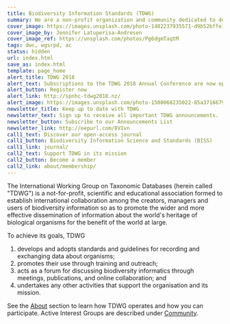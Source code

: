 ```yaml
---
title: Biodiversity Information Standards (TDWG)
summary: We are a non-profit organization and community dedicated to developing **biodiversity information standards**
cover_image: https://images.unsplash.com/photo-1482237935571-d9b52bffe142
cover_image_by: Jennifer Latuperisa-Andresen
cover_image_ref: https://unsplash.com/photos/Pg6dgmTaqtM
tags: dwc, wgsrpd, ac
status: hidden
url: index.html
save_as: index.html
template: page_home
alert_title: TDWG 2018
alert_text: Subscriptions to the TDWG 2018 Annual Conference are now open.
alert_button: Register now
alert_link: http://spnhc-tdwg2018.nz/
alert_image: https://images.unsplash.com/photo-1508068235022-85a3716679b7
newsletter_title: Keep up to date with TDWG
newsletter_text: Sign up to receive all important TDWG announcements.
newsletter_button: Subscribe to our Announcements List
newsletter_link: http://eepurl.com/8VIvn
call1_text: Discover our open-access journal
call1_button: Biodiversity Information Science and Standards (BISS)
call1_link: journal/
call2_text: Support TDWG in its mission
call2_button: Become a member
call2_link: about/membership/
---
```


The International Working Group on Taxonomic Databases (herein called "TDWG") is a not-for-profit, scientific and educational association formed to establish international collaboration among the creators, managers and users of biodiversity information so as to promote the wider and more effective dissemination of information about the world's heritage of biological organisms for the benefit of the world at large.

To achieve its goals, TDWG

1. develops and adopts standards and guidelines for recording and exchanging data about organisms;
2. promotes their use through training and outreach;
3. acts as a forum for discussing biodiversity informatics through meetings, publications, and online collaboration; and
4. undertakes any other activities that support the organisation and its mission.

See the [About]({filename}../about/index.md) section to learn how TDWG operates and how you can participate.  Active Interest Groups are described under [Community]({filename}../community/index.md).
